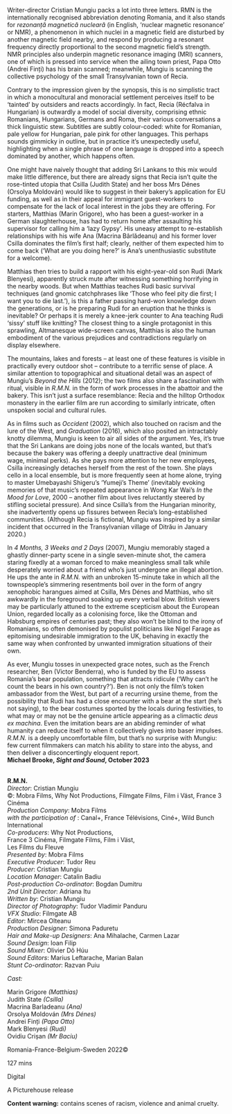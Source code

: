 
Writer-director Cristian Mungiu packs a lot into three letters. RMN is the internationally recognised abbreviation denoting Romania, and it also stands for _rezonanță magnetică nucleară_ (in English, ‘nuclear magnetic resonance’ or NMR), a phenomenon in which nuclei in a magnetic field are disturbed by another magnetic field nearby, and respond by producing a resonant frequency directly proportional to the second magnetic field’s strength. NMR principles also underpin magnetic resonance imaging (MRI) scanners, one of which is pressed into service when the ailing town priest, Papa Otto (Andrei Finți) has his brain scanned; meanwhile, Mungiu is scanning the collective psychology of the small Transylvanian town of Recia.

Contrary to the impression given by the synopsis, this is no simplistic tract in which a monocultural and monoracial settlement perceives itself to be ‘tainted’ by outsiders and reacts accordingly. In fact, Recia (Récfalva in Hungarian) is outwardly a model of social diversity, comprising ethnic Romanians, Hungarians, Germans and Roma, their various conversations a thick linguistic stew. Subtitles are subtly colour-coded: white for Romanian, pale yellow for Hungarian, pale pink for other languages. This perhaps sounds gimmicky in outline, but in practice it’s unexpectedly useful, highlighting when a single phrase of one language is dropped into a speech dominated by another, which happens often.

One might have naively thought that adding Sri Lankans to this mix would make little difference, but there are already signs that Recia isn’t quite the rose-tinted utopia that Csilla (Judith State) and her boss Mrs Dénes (Orsolya Moldován) would like to suggest in their bakery’s application for EU funding, as well as in their appeal for immigrant guest-workers to compensate for the lack of local interest in the jobs they are offering. For starters, Matthias (Marin Grigore), who has been a guest-worker in a German slaughterhouse, has had to return home after assaulting his supervisor for calling him a ‘lazy Gypsy’. His uneasy attempt to re-establish relationships with his wife Ana (Macrina Bârlădeanu) and his former lover Csilla dominates the film’s first half; clearly, neither of them expected him to come back (‘What are you doing here?’ is Ana’s unenthusiastic substitute for a welcome).

Matthias then tries to build a rapport with his eight-year-old son Rudi (Mark Blenyesi), apparently struck mute after witnessing something horrifying in the nearby woods. But when Matthias teaches Rudi basic survival techniques (and gnomic catchphrases like ‘Those who feel pity die first; I want you to die last.’), is this a father passing hard-won knowledge down the generations, or is he preparing Rudi for an eruption that he thinks is inevitable? Or perhaps it is merely a knee-jerk counter to Ana teaching Rudi ‘sissy’ stuff like knitting? The closest thing to a single protagonist in this sprawling, Altmanesque wide-screen canvas, Matthias is also the human embodiment of the various prejudices and contradictions regularly on display elsewhere.

The mountains, lakes and forests – at least one of these features is visible in practically every outdoor shot – contribute to a terrific sense of place. A similar attention to topographical and situational detail was an aspect of Mungiu’s _Beyond the Hills_ (2012); the two films also share a fascination with ritual, visible in _R.M.N._ in the form of work processes in the abattoir and the bakery. This isn’t just a surface resemblance: Recia and the hilltop Orthodox monastery in the earlier film are run according to similarly intricate, often unspoken social and cultural rules.

As in films such as _Occident_ (2002), which also touched on racism and the lure of the West, and _Graduation_ (2016), which also posited an intractably knotty dilemma, Mungiu is keen to air all sides of the argument. Yes, it’s true that the Sri Lankans are doing jobs none of the locals wanted, but that’s because the bakery was offering a deeply unattractive deal (minimum wage, minimal perks). As she pays more attention to her new employees, Csilla increasingly detaches herself from the rest of the town. She plays cello in a local ensemble, but is more frequently seen at home alone, trying to master Umebayashi Shigeru’s ‘Yumeji’s Theme’ (inevitably evoking memories of that music’s repeated appearance in Wong Kar Wai’s _In the Mood for Love_, 2000 – another film about lives reluctantly steered by stifling societal pressure). And since Csilla’s from the Hungarian minority, she inadvertently opens up fissures between Recia’s long-established communities. (Although Recia is fictional, Mungiu was inspired by a similar incident that occurred in the Transylvanian village of Ditrău in January 2020.)

In _4 Months, 3 Weeks and 2 Days_ (2007), Mungiu memorably staged a ghastly dinner-party scene in a single seven-minute shot, the camera staring fixedly at a woman forced to make meaningless small talk while desperately worried about a friend who’s just undergone an illegal abortion. He ups the ante in _R.M.N._ with an unbroken 15-minute take in which all the townspeople’s simmering resentments boil over in the form of angry xenophobic harangues aimed at Csilla, Mrs Dénes and Matthias, who sit awkwardly in the foreground soaking up every verbal blow. British viewers may be particularly attuned to the extreme scepticism about the European Union, regarded locally as a colonising force, like the Ottoman and Habsburg empires of centuries past; they also won’t be blind to the irony of Romanians, so often demonised by populist politicians like Nigel Farage as epitomising undesirable immigration to the UK, behaving in exactly the same way when confronted by unwanted immigration situations of their own.

As ever, Mungiu tosses in unexpected grace notes, such as the French researcher, Ben (Victor Benderra), who is funded by the EU to assess Romania’s bear population, something that attracts ridicule (‘Why can’t he count the bears in his own country?’). Ben is not only the film’s token ambassador from the West, but part of a recurring ursine theme, from the possibility that Rudi has had a close encounter with a bear at the start (he’s not saying), to the bear costumes sported by the locals during festivities, to what may or may not be the genuine article appearing as a climactic _deus ex machina_. Even the imitation bears are an abiding reminder of what humanity can reduce itself to when it collectively gives into baser impulses. _R.M.N._ is a deeply uncomfortable film, but that’s no surprise with Mungiu: few current filmmakers can match his ability to stare into the abyss, and then deliver a disconcertingly eloquent report.  
**Michael Brooke, _Sight and Sound_, October 2023**
<br><br>

**R.M.N.**  
_Director_: Cristian Mungiu  
©: Mobra Films, Why Not Productions,  Filmgate Films, Film i Väst, France 3 Cinéma  
_Production Company_: Mobra Films  
_with the participation of_ : Canal+,  France Télévisions, Ciné+, Wild Bunch International  
_Co-producers_: Why Not Productions,  
France 3 Cinéma, Filmgate Films, Film i Väst,  
Les Films du Fleuve  
_Presented by_: Mobra Films  
_Executive Producer_: Tudor Reu  
_Producer_: Cristian Mungiu  
_Location Manager_: Catalin Badiu  
_Post-production Co-ordinator_: Bogdan Dumitru  
_2nd Unit Director_: Adriana Itu  
_Written by_: Cristian Mungiu  
_Director of Photography_: Tudor Vladimir Panduru  
_VFX Studio_: Filmgate AB  
_Editor_: Mircea Olteanu  
_Production Designer_: Simona Paduretu  
_Hair and Make-up Designers_: Ana Mihalache, Carmen Lazar  
_Sound Design_: Ioan Filip  
_Sound Mixer_: Olivier Dô Húu  
_Sound Editors_: Marius Leftarache, Marian Balan  
_Stunt Co-ordinator_: Razvan Puiu

_Cast:_

Marin Grigore _(Matthias)_  
Judith State _(Csilla)_  
Macrina Barladeanu _(Ana)_  
Orsolya Moldován _(Mrs Dénes)_  
Andrei Finți _(Papa Otto)_  
Mark Blenyesi _(Rudi)_  
Ovidiu Crișan _(Mr Baciu)_

Romania-France-Belgium-Sweden 2022©

127 mins

Digital

A Picturehouse release

**Content warning:** contains scenes of racism, violence and animal cruelty.
<!--stackedit_data:
eyJoaXN0b3J5IjpbMTAzMDM0MjQwNl19
-->